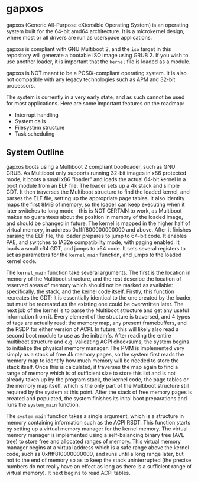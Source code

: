 # gapxos

gapxos (Generic All-Purpose eXtensible Operating System) is an operating
system built for the 64-bit amd64 architecture. It is a microkernel
design, where most or all drivers are run as userspace applications.

gapxos is compliant with GNU Multiboot 2, and the `iso` target in this
repository will generate a bootable ISO image using GRUB 2. If you wish
to use another loader, it is important that the `kernel` file is loaded
as a module.

gapxos is NOT meant to be a POSIX-compliant operating system. It is also
not compatible with any legacy technologies such as APM and 32-bit
processors.

The system is currently in a very early state, and as such cannot be
used for most applications. Here are some important features on the
roadmap:

- Interrupt handling
- System calls
- Filesystem structure
- Task scheduling

## System Outline

gapxos boots using a Multiboot 2 compliant bootloader, such as GNU GRUB.
As Multiboot only supports running 32-bit images in x86 protected mode,
it boots a small x86 "loader" and loads the actual 64-bit kernel in a
boot module from an ELF file. The loader sets up a 4k stack and
simple GDT. It then traverses the Multiboot structure to find the
loaded kernel, and parses the ELF file, setting up the appropriate page
tables. It also identity maps the first 8MiB of memory, so the loader
can keep executing when it later switches to long mode - this is NOT
CERTAIN to work, as Multiboot makes no guarantees about the position in
memory of the loaded image, and should be changed in future. The kernel
is mapped in the higher half of virtual memory, in address
0xffff800000000000 and above. After it finishes parsing the ELF file,
the loader prepares to jump to 64-bit code. It enables PAE, and switches
to IA32e compatibility mode, with paging enabled. It loads a small x64
GDT, and jumps to x64 code. It sets several registers to act as
parameters for the `kernel_main` function, and jumps to the loaded
kernel code.

The `kernel_main` function take several arguments. The first is the
location in memory of the Multiboot structure, and the rest describe the
location of reserved areas of memory which should not be marked as
available: specifically, the stack, and the kernel code itself. Firstly,
this function recreates the GDT; it is essentially identical to the one
created by the loader, but must be recreated as the existing one could
be overwritten later. The next job of the kernel is to parse the Multiboot
structure and get any useful information from it. Every element of the
structure is traversed, and 4 types of tags are actually read: the
memory map, any present framebuffers, and the RSDP for either version of
ACPI. In future, this will likely also read a second boot module to use
as the initramfs. After reading the entire multiboot structure and e.g.
validating ACPI checksums, the system begins to initialize the physical
memory manager. The PMM is implemented very simply as a stack of free
4k memory pages, so the system first reads the memory map to identify
how much memory will be needed to store the stack itself. Once this is
calculated, it traverses the map again to find a range of memory which
is of sufficient size to store this list and is not already taken up by
the program stack, the kernel code, the page tables or the memory map
itself, which is the only part of the Multiboot structure still required
by the system at this point. After the stack of free memory pages is
created and populated, the system finishes its inital boot preparations
and runs the `system_main` function.

The `system_main` function takes a single argument, which is a structure
in memory containing information such as the ACPI RSDT. This function
starts by setting up a virtual memory manager for the kernel memory.
The virtual memory manager is implemented using a self-balancing binary
tree (AVL tree) to store free and allocated ranges of memory. This
virtual memory manager begins at a virtual address which is a safe range
above the kernel code, such as 0xffff810000000000, and runs until a long
range later, but not to the end of memory so as to keep the stack
uninterrupted (the precise numbers do not really have an effect as long
as there is a sufficient range of virtual memory). It next begins to
read ACPI tables.

